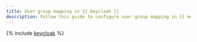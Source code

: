 ```yaml
---
title: User group mapping in {{ keycloak }}
description: Follow this guide to configure user group mapping in {{ keycloak }}.
---
```


{% include [keycloak](../../_tutorials/security/keycloak.md) %}